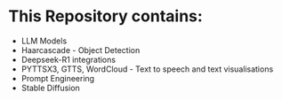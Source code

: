 
# This Repository contains:

* LLM Models
* Haarcascade - Object Detection
* Deepseek-R1 integrations
* PYTTSX3, GTTS, WordCloud - Text to speech and text visualisations
* Prompt Engineering
* Stable Diffusion
